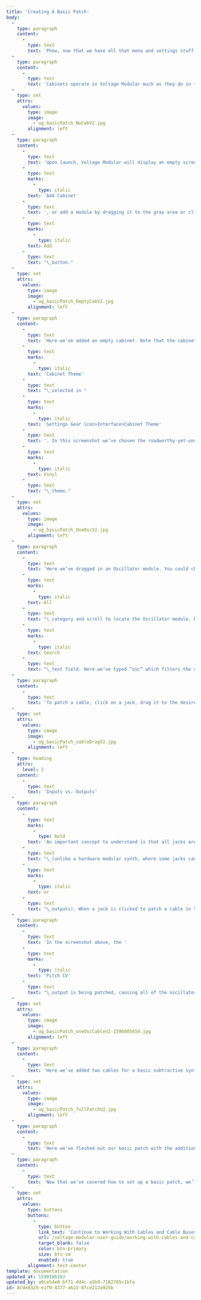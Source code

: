 ```yaml
---
title: 'Creating A Basic Patch'
body:
  -
    type: paragraph
    content:
      -
        type: text
        text: 'Phew, now that we have all that menu and settings stuff out of the way, let’s get to the part everyone’s been waiting for: creating wicked modular synth sounds with a mess o’ cables! Here we’ll walk through the creation of a basic two-oscillator subtractive synthesizer patch:'
  -
    type: paragraph
    content:
      -
        type: text
        text: 'Cabinets operate in Voltage Modular much as they do in the hardware world, except that you’ll never need to worry about power routing or requirements, and that the size and number of cabinets is only limited by computer screen real estate.'
  -
    type: set
    attrs:
      values:
        type: image
        image:
          - ug_basicPatch_NoCabV2.jpg
        alignment: left
  -
    type: paragraph
    content:
      -
        type: text
        text: 'Upon launch, Voltage Modular will display an empty screen. To create an empty cabinet, right-click anywhere in the empty gray area and choose '
      -
        type: text
        marks:
          -
            type: italic
        text: 'Add Cabinet'
      -
        type: text
        text: ', or add a module by dragging it to the gray area or clicking the module’s '
      -
        type: text
        marks:
          -
            type: italic
        text: Add
      -
        type: text
        text: "\_button."
  -
    type: set
    attrs:
      values:
        type: image
        image:
          - ug_basicPatch_EmptyCabV2.jpg
        alignment: left
  -
    type: paragraph
    content:
      -
        type: text
        text: 'Here we’ve added an empty cabinet. Note that the cabinet’s edge and “back panel” appearance  change dependent upon the '
      -
        type: text
        marks:
          -
            type: italic
        text: 'Cabinet Theme'
      -
        type: text
        text: "\_selected in "
      -
        type: text
        marks:
          -
            type: italic
        text: 'Settings Gear icon>Interface>Cabinet Theme'
      -
        type: text
        text: '. In this screenshot we’ve chosen the roadworthy-yet-understated '
      -
        type: text
        marks:
          -
            type: italic
        text: Vinyl
      -
        type: text
        text: "\_theme."
  -
    type: set
    attrs:
      values:
        type: image
        image:
          - ug_basicPatch_OneOscV2.jpg
        alignment: left
  -
    type: paragraph
    content:
      -
        type: text
        text: 'Here we’ve dragged in an Oscillator module. You could choose the '
      -
        type: text
        marks:
          -
            type: italic
        text: All
      -
        type: text
        text: "\_category and scroll to locate the Oscillator module, but it’s much faster to type the first few letters of the desired module in the "
      -
        type: text
        marks:
          -
            type: italic
        text: Search
      -
        type: text
        text: "\_text field. Here we’ve typed “osc” which filters the display to only show modules with “osc” in their name. Just like finding stuff on Netflix, only noisier."
  -
    type: paragraph
    content:
      -
        type: text
        text: 'To patch a cable, click on a jack, drag it to the desired destination jack, and release the mouse button.'
  -
    type: set
    attrs:
      values:
        type: image
        image:
          - ug_basicPatch_cableDragV2.jpg
        alignment: left
  -
    type: heading
    attrs:
      level: 2
    content:
      -
        type: text
        text: 'Inputs vs. Outputs'
  -
    type: paragraph
    content:
      -
        type: text
        marks:
          -
            type: bold
        text: 'An important concept to understand is that all jacks are exclusively an input or an output'
      -
        type: text
        text: "\_(unlike a hardware modular synth, where some jacks can be used as inputs "
      -
        type: text
        marks:
          -
            type: italic
        text: or
      -
        type: text
        text: "\_outputs). When a jack is clicked to patch a cable in Voltage Modular, jacks not available as destinations are grayed out. For example, if you’re patching a cable from an output jack, all other output jacks are temporarily grayed out. The same applies if you’re patching a cable from an input jack; all other input jacks are grayed out. Now back to our previously scheduled programming..."
  -
    type: paragraph
    content:
      -
        type: text
        text: 'In the screenshot above, the '
      -
        type: text
        marks:
          -
            type: italic
        text: 'Pitch CV'
      -
        type: text
        text: "\_output is being patched, causing all of the oscillator output jacks to become grayed out, while all of the oscillator inputs are potential destinations."
  -
    type: set
    attrs:
      values:
        type: image
        image:
          - ug_basicPatch_oneOscCableV2-1590005659.jpg
        alignment: left
  -
    type: paragraph
    content:
      -
        type: text
        text: 'Here we’ve added two cables for a basic subtractive synth patch. The green cable routes the keyboard pitch control voltage out (we’ll refer to control voltages as "CV''s" from here on out) to the oscillator’s keyboard CV in to allow keyboard control of pitch. The red cable routes the oscillator’s sawtooth wave output to the main audio outputs. You’ll notice the sound plays continuously, but we''re about to fix that.'
  -
    type: set
    attrs:
      values:
        type: image
        image:
          - ug_basicPatch_fullPatchV2.jpg
        alignment: left
  -
    type: paragraph
    content:
      -
        type: text
        text: 'Here we’ve fleshed out our basic patch with the addition of a Filter, and Amplifier, and two Envelope Generators (one to control the filter cutoff, and another to control amplitude).'
  -
    type: paragraph
    content:
      -
        type: text
        text: 'Now that we’ve covered how to set up a basic patch, we’ll go over some (slightly) more advanced things you should know about cabinets, modules, and cables.'
  -
    type: set
    attrs:
      values:
        type: buttons
        buttons:
          -
            type: button
            link_text: 'Continue to Working With Cables and Cable Buses'
            url: /voltage-modular-user-guide/working-with-cables-and-cable-buses
            target_blank: false
            color: btn-primary
            size: btn-sm
            enabled: true
        alignment: text-center
template: documentation
updated_at: 1590186163
updated_by: a0ce54e0-bf71-4d4c-a5b9-7182705c1bfa
id: 8cded329-e1f9-4377-a622-8fce212a925b
---
```

